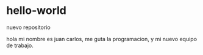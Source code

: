 # hello-world
nuevo repositorio

hola 
mi nombre es juan carlos, me guta la programacion, y mi nuevo equipo de trabajo.

